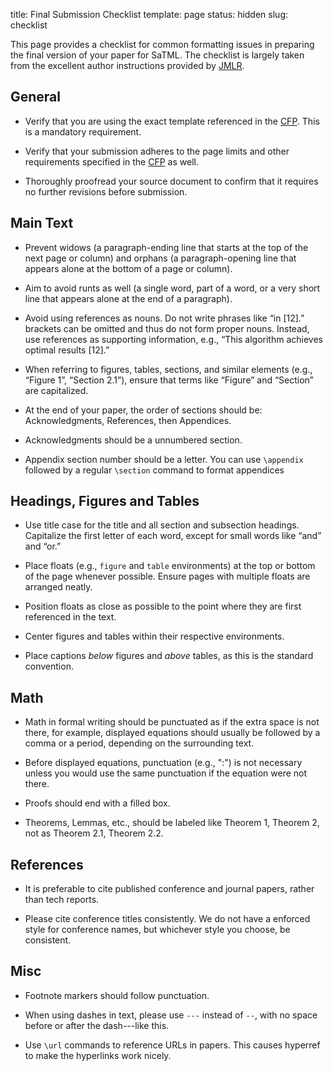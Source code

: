 title: Final Submission Checklist 
template: page
status: hidden
slug: checklist

This page provides a checklist for common formatting issues in preparing the final version of your paper for SaTML. The checklist is largely taken from the excellent author instructions provided by [JMLR](https://www.jmlr.org/format/formatting-errors.html).  

## General

- Verify that you are using the exact template referenced in the [CFP](../participate-cfp/). This is a mandatory requirement.

- Verify that your submission adheres to the page limits and other requirements specified in the [CFP](../participate-cfp/) as well.

- Thoroughly proofread your source document to confirm that it requires no further revisions before submission.

## Main Text

- Prevent widows (a paragraph-ending line that starts at the top of the next page or column) and orphans (a paragraph-opening line that appears alone at the bottom of a page or column).

- Aim to avoid runts as well (a single word, part of a word, or a very short line that appears alone at the end of a paragraph).

- Avoid using references as nouns. Do not write phrases like “in [12].” brackets can be omitted and thus do not form proper nouns. Instead, use references as supporting information, e.g., “This algorithm achieves optimal results [12].”

- When referring to figures, tables, sections, and similar elements (e.g., “Figure&nbsp;1”, “Section&nbsp;2.1”), ensure that terms like “Figure” and “Section” are capitalized.

- At the end of your paper, the order of sections should be: Acknowledgments, References, then Appendices.

- Acknowledgments should be a unnumbered section.

- Appendix section number should be a letter. You can use `\appendix` followed by a regular `\section` command to format appendices

## Headings, Figures and Tables

- Use title case for the title and all section and subsection headings. Capitalize the first letter of each word, except for small words like “and” and “or.”

- Place floats (e.g., `figure` and `table` environments) at the top or bottom of the page whenever possible. Ensure pages with multiple floats are arranged neatly.

- Position floats as close as possible to the point where they are first referenced in the text.

- Center figures and tables within their respective environments.

- Place captions *below* figures and *above* tables, as this is the standard convention.

## Math

- Math in formal writing should be punctuated as if the extra space is not there, for example, displayed equations should usually be followed by a comma or a period, depending on the surrounding text.

- Before displayed equations, punctuation (e.g., ":") is not necessary unless you would use the same punctuation if the equation were not there.

- Proofs should end with a filled box.

- Theorems, Lemmas, etc., should be labeled like Theorem&nbsp;1, Theorem&nbsp;2, not as Theorem&nbsp;2.1, Theorem&nbsp;2.2.

## References

- It is preferable to cite published conference and journal papers, rather than tech reports.

- Please cite conference titles consistently. We do not have a enforced style for conference names, but whichever style you choose, be consistent.

## Misc

- Footnote markers should follow punctuation.

- When using dashes in text, please use `---` instead of `--`, with no space before or after the dash---like this.

- Use `\url` commands to reference URLs in papers. This causes hyperref to make the hyperlinks work nicely.